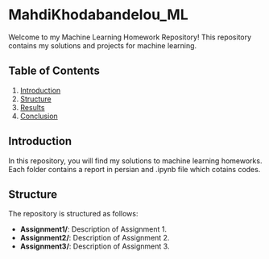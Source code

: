 # MahdiKhodabandelou_ML
Welcome to my Machine Learning Homework Repository! This repository contains my solutions and projects for machine learning.

## Table of Contents

1. [Introduction](#introduction)
2. [Structure](#structure)
3. [Results](#results)
4. [Conclusion](#conclusion)

## Introduction

In this repository, you will find my solutions to machine learning homeworks. Each folder contains a report in persian and .ipynb file which cotains codes.

## Structure

The repository is structured as follows:

- **Assignment1/**: Description of Assignment 1.
- **Assignment2/**: Description of Assignment 2.
- **Assignment3/**: Description of Assignment 3.


